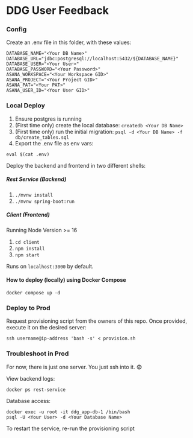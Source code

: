 # DDG User Feedback

### Config

Create an .env file in this folder, with these values:

```
DATABASE_NAME="<Your DB Name>"
DATABASE_URL="jdbc:postgresql://localhost:5432/${DATABASE_NAME}"
DATABASE_USER="<Your User>"
DATABASE_PASSWORD="<Your Password>"
ASANA_WORKSPACE="<Your Workspace GID>"
ASANA_PROJECT="<Your Project GID>"
ASANA_PAT="<Your PAT>"
ASANA_USER_ID="<Your User GID>"
```

### Local Deploy

1. Ensure postgres is running
1. (First time only) create the local database: `createdb <Your DB Name>`
1. (First time only) run the initial migration: `psql -d <Your DB Name> -f db/create_tables.sql`
1. Export the .env file as env vars:

```
eval $(cat .env)
```

Deploy the backend and frontend in two different shells:

##### Rest Service (Backend)

1. `./mvnw install`
2. `./mvnw spring-boot:run`

##### Client (Frontend)

Running Node Version >= 16

1. `cd client`
2. `npm install`
3. `npm start`

Runs on `localhost:3000` by default.

#### How to deploy (locally) using Docker Compose

```
docker compose up -d
```

### Deploy to Prod

Request provisioning script from the owners of this repo. Once provided, execute it on the desired server:

```
ssh username@ip-address 'bash -s' < provision.sh
```

### Troubleshoot in Prod

For now, there is just one server. You just ssh into it. 😨

View backend logs:

```
docker ps rest-service
```

Database access:

```
docker exec -u root -it ddg_app-db-1 /bin/bash
psql -U <Your User> -d <Your Database Name>
```

To restart the service, re-run the provisioning script
